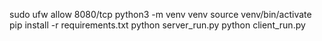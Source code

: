 sudo ufw allow 8080/tcp
python3 -m venv venv
source venv/bin/activate
pip install -r requirements.txt
python server_run.py
python client_run.py